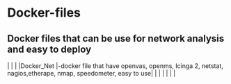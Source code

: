 # Docker-files
Docker files that can be use for network analysis and easy to deploy 
------------------------------------------------------------------------------------------
|           |                                                                            |
|Docker_Net |-docker  file that have openvas, openms, Icinga 2, netstat, nagios,etherape, nmap, 
speedometer,  easy to use|
|           |                                                                            |
|           |                                                                            |
